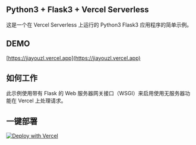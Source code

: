 ## Python3 + Flask3 + Vercel Serverless

这是一个在 Vercel Serverless 上运行的 Python3 Flask3 应用程序的简单示例。

## DEMO

[https://jiayouzl.vercel.app](https://jiayouzl.vercel.app)

## 如何工作

此示例使用带有 Flask 的 Web 服务器网关接口（WSGI）来启用使用无服务器功能在 Vercel 上处理请求。

## 一键部署

[![Deploy with Vercel](https://vercel.com/button)](https://vercel.com/new/clone?repository-url=https%3A%2F%2Fgithub.com%2Fvercel%2Fexamples%2Ftree%2Fmain%2Fpython%2Fflask3&demo-title=Flask%203%20%2B%20Vercel&demo-description=Use%20Flask%203%20on%20Vercel%20with%20Serverless%20Functions%20using%20the%20Python%20Runtime.&demo-url=https%3A%2F%2Fflask3-python-template.vercel.app%2F&demo-image=https://assets.vercel.com/image/upload/v1669994156/random/flask.png)
